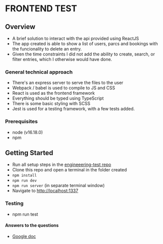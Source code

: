 # FRONTEND TEST

## Overview
- A brief solution to interact with the api provided using ReactJS
- The app created is able to show a list of users, parcs and bookings with the funcionality to delete an entry.
- Given the time constraints I did not add the ability to create, search, or filter entries, which I otherwise would have done.

### General technical approach
- There's an express server to serve the files to the user
- Webpack / babel is used to compile to JS and CSS
- React is used as the frontend framework
- Everything should be typed using TypeScript
- There is some basic styling with SCSS
- Jest is used for a testing framework, with a few tests added.

### Prerequisites
- node (v16.18.0)
- npm 

## Getting Started
- Run all setup steps in the [engineeering-test repo](https://github.com/ECliamb/engineering-test) 
- Clone this repo and open a terminal in the folder created
- `npm install`
- `npm run dev`
- `npm run server` (in separate terminal window)
- Navigate to [http://localhost:1337](http://localhost:1337)

### Testing
- npm run test 

#### Answers to the questions
- [Google doc](https://docs.google.com/document/d/1wpfShttO-yi41w7IPIpGGRHLnAcW1x7ERqVDxIBh0Sg/edit)